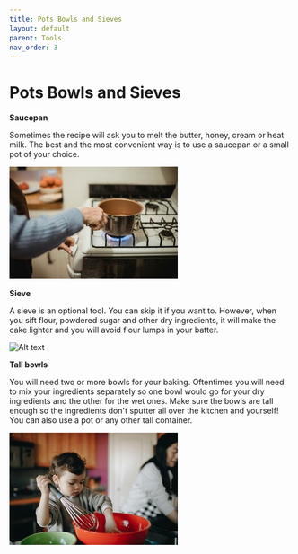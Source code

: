```yaml
---
title: Pots Bowls and Sieves
layout: default
parent: Tools
nav_order: 3
---
```



<h1>Pots Bowls and Sieves</h1>

**Saucepan**

Sometimes the recipe will ask you to melt the butter, honey, cream or heat milk. The best and the most convenient way is to use a saucepan or a small pot of your choice.


![Alt text](<small size_saucepan_pexels-1.jpg>)


**Sieve**

A sieve is an optional tool. You can skip it if you want to. However, when you sift flour, powdered sugar and other dry ingredients, it will make the cake lighter and you will avoid flour lumps in your batter.


![Alt text](<sifting flour — kopia.jpg>)


**Tall bowls**


You will need two or more bowls for your baking. Oftentimes you will need to mix your ingredients separately so one bowl would go for your dry ingredients and the other for the wet ones. Make sure the bowls are tall enough so the ingredients don't sputter all over the kitchen and yourself! You can also use a pot or any other tall container.


![Alt text](<small size_a_kid_mixing_in_the_bowl.jpg>)
